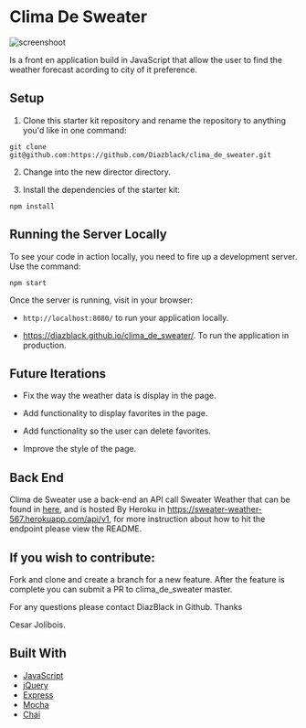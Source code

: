 # Clima De Sweater

![screenshoot]("./asset/screen_shoot.png")

Is a front en application build in JavaScript that allow the user to find the weather forecast acording to city of it preference.

##  Setup

1. Clone this starter kit repository and rename the repository to anything you'd like in one command:

  ```shell
  git clone git@github.com:https://github.com/Diazblack/clima_de_sweater.git
  ```
2. Change into the new director directory.

3. Install the dependencies of the starter kit:

  ```shell
  npm install
  ```

## Running the Server Locally

To see your code in action locally, you need to fire up a development server. Use the command:

```shell
npm start
```

Once the server is running, visit in your browser:

* `http://localhost:8080/` to run your application locally.

* <https://diazblack.github.io/clima_de_sweater/>. To run the application in production.

## Future Iterations

* Fix the way the weather data is display in the page.

* Add functionality to display favorites in the page.

* Add functionality so the user can delete favorites.

* Improve the style of the page.

## Back End

Clima de Sweater use a back-end an API call Sweater Weather that can be found in [here](https://github.com/Diazblack/sweater_weather), and is hosted By Heroku in https://sweater-weather-567.herokuapp.com/api/v1, for more instruction about how to hit the endpoint please view the README.

## If you wish to contribute:

Fork and clone and create a branch for a new feature. After the feature is complete you can submit a PR to clima_de_sweater master.

For any questions please contact DiazBlack in Github. Thanks

Cesar Jolibois.






## Built With

* [JavaScript](https://www.javascript.com/)
* [jQuery](https://jquery.com/)
* [Express](https://expressjs.com/)
* [Mocha](https://mochajs.org/)
* [Chai](https://chaijs.com/)
